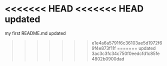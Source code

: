 <<<<<<< HEAD
<<<<<<< HEAD
updated 
=======
my first README.md updated
>>>>>>> e1e4a6a5791f6c36103ae5d1972f69f4e873f11f
=======
updated
>>>>>>> 3ac3c3fc34c750f0eedcfd1c85fe4802b0900dad
